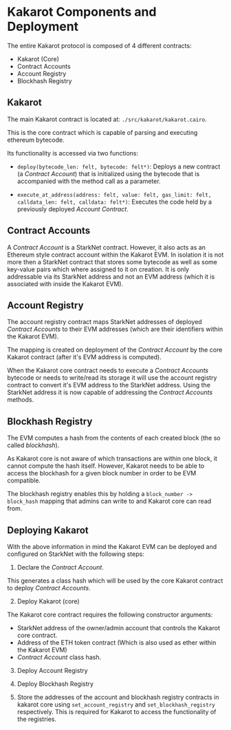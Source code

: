 # Kakarot Components and Deployment

The entire Kakarot protocol is composed of 4 different contracts:

- Kakarot (Core)
- Contract Accounts
- Account Registry
- Blockhash Registry

## Kakarot

The main Kakarot contract is located at: `./src/kakarot/kakarot.cairo`.

This is the core contract which is capable of parsing and executing ethereum bytecode.

Its functionality is accessed via two functions:

- `deploy(bytecode_len: felt, bytecode: felt*)`: Deploys a new contract (a *Contract Account*) that is initialized using the bytecode that is accompanied with the method call as a parameter.

- `execute_at_address(address: felt, value: felt, gas_limit: felt, calldata_len: felt, calldata: felt*)`: Executes the code held by a previously deployed *Account Contract*.

## Contract Accounts

A *Contract Account* is a StarkNet contract. However, it also acts as an Ethereum style contract account within the Kakarot EVM.
In isolation it is not more then a StarkNet contract that stores some bytecode as well as some key-value pairs which where assigned to it on creation.
It is only addressable via its StarkNet address and not an EVM address (which it is associated with inside the Kakarot EVM).

## Account Registry

The account registry contract maps StarkNet addresses of deployed *Contract Accounts* to their EVM addresses (which are their identifiers within the Kakarot EVM).

The mapping is created on deployment of the *Contract Account* by the core Kakarot contract (after it's EVM address is computed).

When the Kakarot core contract needs to execute a *Contract Accounts* bytecode or needs to write/read its storage it will use the account registry contract to convert it's EVM address to the StarkNet address. Using the StarkNet address it is now capable of addressing the *Contract Accounts* methods.

## Blockhash Registry

The EVM computes a hash from the contents of each created block (the so called *blockhash*).

As Kakarot core is not aware of which transactions are within one block, it cannot compute the hash itself.
However, Kakarot needs to be able to access the blockhash for a given block number in order to be EVM compatible. 

The blockhash registry enables this by holding a `block_number -> block_hash` mapping that admins can write to and Kakarot core can read from.

## Deploying Kakarot

With the above information in mind the Kakarot EVM can be deployed and configured on StarkNet with the following steps:

1. Declare the *Contract Account*.

This generates a class hash which will be used by the core Kakarot contract to deploy *Contract Accounts*.

2. Deploy Kakarot (core)

The Kakarot core contract requires the following constructor arguments:
- StarkNet address of the owner/admin account that controls the Kakarot core contract.
- Address of the ETH token contract (Which is also used as ether within the Kakarot EVM)
- *Contract Account* class hash.

3. Deploy Account Registry

4. Deploy Blockhash Registry

5. Store the addresses of the account and blockhash registry contracts in kakarot core using `set_account_registry` and `set_blockhash_registry` respectively. This is required for Kakarot to access the functionality of the registries.